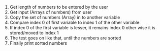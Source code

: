 1. Get length of numbers to be entered by the user
2. Get input (Arrays of numbers) from user
3. Copy the set of numbers (Array) in to another variable
4. Compare index 0 of first variable to index 1 of the other variable
5. If index 0 of the first variable is lesser, it remains index 0
other wise it is stored/moved to index 1
6. The test goes on like that, until the numbers are sorted
7. Finally print sorted numbers